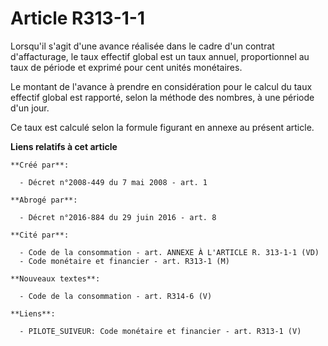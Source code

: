 # Article R313-1-1

Lorsqu'il s'agit d'une avance réalisée dans le cadre d'un contrat d'affacturage, le taux effectif global est un taux annuel,
proportionnel au taux de période et exprimé pour cent unités monétaires. 

Le montant de l'avance à prendre en considération pour le calcul du taux effectif global est rapporté, selon la méthode des
nombres, à une période d'un jour. 

Ce taux est calculé selon la formule figurant en annexe au présent article.

**Liens relatifs à cet article**

	**Créé par**:

	  - Décret n°2008-449 du 7 mai 2008 - art. 1

	**Abrogé par**:

	  - Décret n°2016-884 du 29 juin 2016 - art. 8

	**Cité par**:

	  - Code de la consommation - art. ANNEXE À L'ARTICLE R. 313-1-1 (VD)
	  - Code monétaire et financier - art. R313-1 (M)

	**Nouveaux textes**:

	  - Code de la consommation - art. R314-6 (V)

	**Liens**:

	  - PILOTE_SUIVEUR: Code monétaire et financier - art. R313-1 (V)

